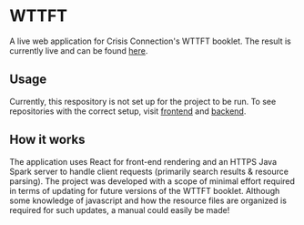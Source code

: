# WTTFT
A live web application for Crisis Connection's WTTFT booklet. The result is currently live and can be found [here](https://wttft.herokuapp.com/).

## Usage
Currently, this respository is not set up for the project to be run. To see repositories with the correct setup, visit [frontend](https://gitlab.cs.washington.edu/crisis/wttft-frontend) and [backend](https://gitlab.cs.washington.edu/crisis/wttft-backend).

## How it works
The application uses React for front-end rendering and an HTTPS Java Spark server to handle client requests (primarily search results & resource parsing). The project was developed with a scope of minimal effort required in terms of updating for future versions of the WTTFT booklet. Although some knowledge of javascript and how the resource files are organized is required for such updates, a manual could easily be made!
